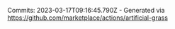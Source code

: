 Commits: 2023-03-17T09:16:45.790Z - Generated via https://github.com/marketplace/actions/artificial-grass
<br>

